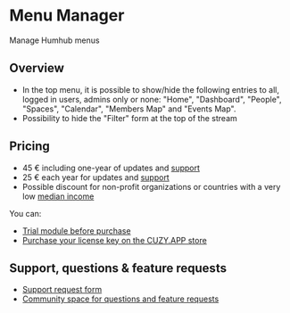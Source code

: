 # Menu Manager

Manage Humhub menus

## Overview

- In the top menu, it is possible to show/hide the following entries to all, logged in users, admins only or none: "Home", "Dashboard", "People", "Spaces", "Calendar", "Members Map" and "Events Map".
- Possibility to hide the "Filter" form at the top of the stream

## Pricing

- 45 € including one-year of updates and [support](https://www.cuzy.app/support/)
- 25 € each year for updates and [support](https://www.cuzy.app/support/)
- Possible discount for non-profit organizations or countries with a very low [median income](https://en.wikipedia.org/wiki/Median_income)

You can:
- [Trial module before purchase](https://www.cuzy.app/try/)
- [Purchase your license key on the CUZY.APP store](https://www.cuzy.app)

## Support, questions & feature requests

- [Support request form](https://www.cuzy.app/support/)
- [Community space for questions and feature requests](https://community.humhub.com/s/cuzyapp/home)
